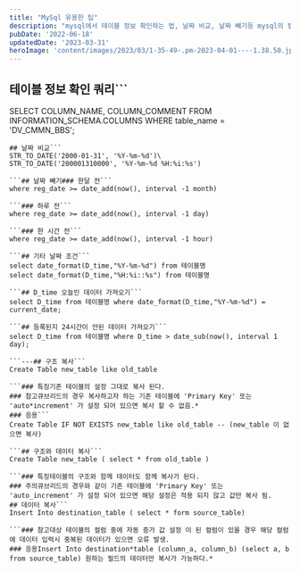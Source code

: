 ```yaml
---
title: "MySql 유용한 팁"
description: "mysql에서 테이블 정보 확인하는 법, 날짜 비교, 날짜 빼기등 mysql의 팁을 기록하였습니다."
pubDate: '2022-06-18'
updatedDate: '2023-03-31'
heroImage: 'content/images/2023/03/1-35-49-.pm-2023-04-01----1.38.50.jpg'
---
```


## 테이블 정보 확인 쿼리```
SELECT 
COLUMN_NAME, COLUMN_COMMENT
FROM INFORMATION_SCHEMA.COLUMNS
WHERE table_name = 'DV_CMMN_BBS';

```DV_CMMN_BBS 대신에 대상 테이블명을 넣으면 된다.
## 날짜 비교```
STR_TO_DATE('2000-01-31', '%Y-%m-%d')\
STR_TO_DATE('200001310000', '%Y-%m-%d %H:%i:%s')

```## 날짜 빼기### 한달 전```
where reg_date >= date_add(now(), interval -1 month)

```### 하루 전```
where reg_date >= date_add(now(), interval -1 day)

```### 한 시간 전```
where reg_date >= date_add(now(), interval -1 hour)

```## 기타 날짜 조건```
select date_format(D_time,"%Y-%m-%d") from 테이블명 
select date_format(D_time,"%H:%i::%s") from 테이블명 

```## D_time 오늘인 데이터 가져오기```
select D_time from 테이블명 where date_format(D_time,"%Y-%m-%d") = current_date;

```## 등록된지 24시간이 안된 데이터 가져오기```
select D_time from 테이블명 where D_time > date_sub(now(), interval 1 day);

```---## 구조 복사```
Create Table new_table like old_table

```### 특징기존 테이블의 설정 그대로 복사 된다.
### 참고큐브리드의 경우 복사하고자 하는 기존 테이블에 'Primary Key' 또는 'auto*increment' 가 설정 되어 있으면 복사 할 수 없음.*
### 응용```
Create Table IF NOT EXISTS new_table like old_table -- (new_table 이 없으면 복사)

```## 구조와 데이터 복사```
Create Table new_table ( select * from old_table )

```### 특징테이블의 구조와 함께 데이터도 함께 복사가 된다.
### 주의큐브리드의 경우와 같이 기존 테이블에 'Primary Key' 또는 'auto_increment' 가 설정 되어 있으면 해당 설정은 적용 되지 않고 값만 복사 됨.
## 데이터 복사```
Insert Into destination_table ( select * form source_table)

```### 참고대상 테이블의 컬럼 중에 자동 증가 값 설정 이 된 컬럼이 있을 경우 해당 컬럼에 데이터 입력시 중복된 데이터가 있으면 오류 발생.
### 응용Insert Into destination*table (column_a, column_b) (select a, b from source_table) 원하는 필드의 데이터만 복사가 가능하다.*